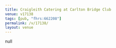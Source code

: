 ```yaml
---
title: Craigleith Catering at Carlton Bridge Club
venue: v17138
tags: [pub, "fhrs:662208"]
permalink: /v/17138/
layout: venue
---
```

null